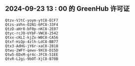 ## 2024-09-23 13 : 00 的 GreenHub 许可证
```
Qtzv-VJtC-yoym-ytC8-ECF7
Qtzs-aVhn-O2N1-6PC8-33F4
QtzD-aHr8-bF0p-nKC8-2E07
Qtyc-rcJO-UYbF-VWC8-2542
Qtxx-cKLI-kjZx-W0C8-CA56
Qtxf-HiQp-4zlh-LdC8-BB77
Qtx3-AdHG-jY6r-xaC8-2818
Qtwu-2WFY-qewv-9XC8-D15D
Qtw5-EDxM-gr4c-JFC8-51EE
QtvR-L2gi-9bOT-XjC8-B70B
```
